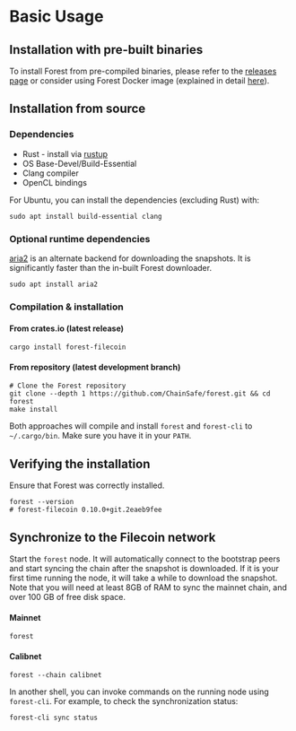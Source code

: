 # Basic Usage

## Installation with pre-built binaries

To install Forest from pre-compiled binaries, please refer to the
[releases page](https://github.com/ChainSafe/forest/releases) or consider using
Forest Docker image (explained in detail [here](docker.md)).

## Installation from source

### Dependencies

- Rust - install via [rustup](https://rustup.rs/)
- OS Base-Devel/Build-Essential
- Clang compiler
- OpenCL bindings

For Ubuntu, you can install the dependencies (excluding Rust) with:

```shell
sudo apt install build-essential clang
```

### Optional runtime dependencies

[aria2](https://aria2.github.io/) is an alternate backend for downloading the
snapshots. It is significantly faster than the in-built Forest downloader.

```shell
sudo apt install aria2
```

### Compilation & installation

#### From crates.io (latest release)

```shell
cargo install forest-filecoin
```

#### From repository (latest development branch)

```shell
# Clone the Forest repository
git clone --depth 1 https://github.com/ChainSafe/forest.git && cd forest
make install
```

Both approaches will compile and install `forest` and `forest-cli` to
`~/.cargo/bin`. Make sure you have it in your `PATH`.

## Verifying the installation

Ensure that Forest was correctly installed.

```shell
forest --version
# forest-filecoin 0.10.0+git.2eaeb9fee
```

## Synchronize to the Filecoin network

Start the `forest` node. It will automatically connect to the bootstrap peers
and start syncing the chain after the snapshot is downloaded. If it is your
first time running the node, it will take a while to download the snapshot. Note
that you will need at least 8GB of RAM to sync the mainnet chain, and over 100
GB of free disk space.

#### Mainnet

```shell
forest
```

#### Calibnet

```shell
forest --chain calibnet
```

In another shell, you can invoke commands on the running node using
`forest-cli`. For example, to check the synchronization status:

```shell
forest-cli sync status
```
